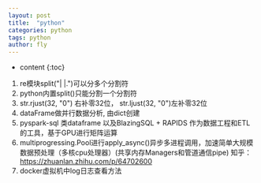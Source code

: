 ```yaml
---
layout: post
title:  "python"
categories: python
tags: python  
author: fly
---
```


* content
{:toc}




1. re模块split("\| |.")可以分多个分割符
2. python内置split()只能分割一个分割符
3. str.rjust(32, "0") 右补零32位， str.ljust(32, "0")左补零32位
4. dataFrame做并行数据分析, 由dict创建
5. pyspark-sql 类dataframe  以及BlazingSQL +  RAPIDS 作为数据工程和ETL的工具，基于GPU进行矩阵运算
6. multiprogressing.Pool进行apply_async()异步多进程调用，加速简单大规模数据预处理（多核cpu处理器）(共享内存Managers和管道通信pipe) 知乎：https://zhuanlan.zhihu.com/p/64702600
7. docker虚拟机中log日志查看方法



